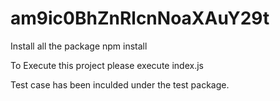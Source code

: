 # am9ic0BhZnRlcnNoaXAuY29t
Install all the package npm install

To Execute this project please execute index.js

Test case has been inculded under the test package.

